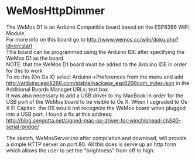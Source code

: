 # WeMosHttpDimmer
The WeMos D1 is an Arduino Compatible board based on the ESP8266 WiFi Module.<br> 
For more info on this board go to http://www.wemos.cc/wiki/doku.php?id=en:start <br>
This board can be programmed using the Arduino IDE after specifying the WeMos D1 as the board<br>
NOTE: that the WeMos D1 board must be added to the Arduino IDE in order for this to work<br>
To do this (On Os X) select Arduino->Preferences from the menu and add<br> 
http://arduino.esp8266.com/stable/package_esp8266com_index.json in the Additional Boards Managet URLs: text box<br>
It was also necessary to add a USB driver to my MacBook in order for the USB port of the WeMos board to be visible to Os X.
When I upgraded to Os X El Capitan, the OS would not recognize the WeMos board when plugged into a USB port.
I found a fix at this address: http://blog.sengotta.net/signed-mac-os-driver-for-winchiphead-ch340-serial-bridge/

The sketch, WeMosServer.ino after compilation and download, will provide a simple HTTP server on port 80.
All this does is serve up an http form which allows the user to set the "brightness" from off to high.
